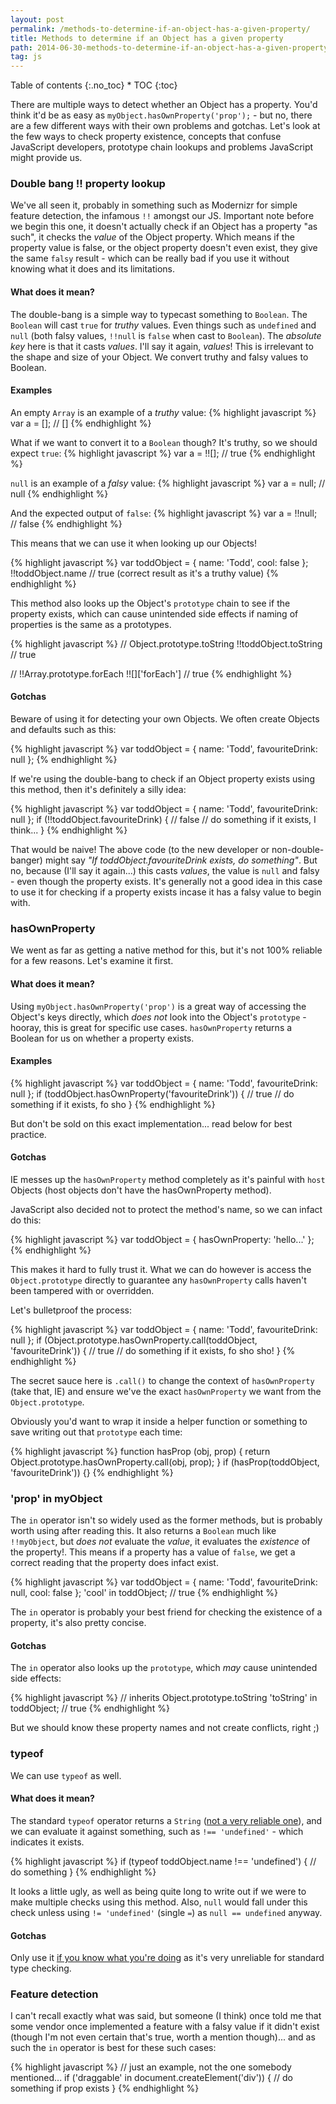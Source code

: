 ```yaml
---
layout: post
permalink: /methods-to-determine-if-an-object-has-a-given-property/
title: Methods to determine if an Object has a given property
path: 2014-06-30-methods-to-determine-if-an-object-has-a-given-property.md
tag: js
---
```


<div class="toc" markdown="1">
<span class="gamma">Table of contents</span>
{:.no_toc}
* TOC
{:toc}
</div>

There are multiple ways to detect whether an Object has a property. You'd think it'd be as easy as `myObject.hasOwnProperty('prop');` - but no, there are a few different ways with their own problems and gotchas. Let's look at the few ways to check property existence, concepts that confuse JavaScript developers, prototype chain lookups and problems JavaScript might provide us.

### Double bang !! property lookup
We've all seen it, probably in something such as Modernizr for simple feature detection, the infamous `!!` amongst our JS. Important note before we begin this one, it doesn't actually check if an Object has a property "as such", it checks the _value_ of the Object property. Which means if the property value is false, or the object property doesn't even exist, they give the same `falsy` result - which can be really bad if you use it without knowing what it does and its limitations.

#### What does it mean?

The double-bang is a simple way to typecast something to `Boolean`. The `Boolean` will cast `true` for _truthy_ values. Even things such as `undefined` and `null` (both falsy values, `!!null` is `false` when cast to `Boolean`). The _absolute key_ here is that it casts _values_. I'll say it again, _values_! This is irrelevant to the shape and size of your Object. We convert truthy and falsy values to Boolean.

#### Examples

An empty `Array` is an example of a _truthy_ value:
{% highlight javascript %}
var a = []; // []
{% endhighlight %}

What if we want to convert it to a `Boolean` though? It's truthy, so we should expect `true`:
{% highlight javascript %}
var a = !![]; // true
{% endhighlight %}

`null` is an example of a _falsy_ value:
{% highlight javascript %}
var a = null; // null
{% endhighlight %}

And the expected output of `false`:
{% highlight javascript %}
var a = !!null; // false
{% endhighlight %}

This means that we can use it when looking up our Objects!

{% highlight javascript %}
var toddObject = {
  name: 'Todd',
  cool: false
};
!!toddObject.name // true (correct result as it's a truthy value)
{% endhighlight %}

This method also looks up the Object's `prototype` chain to see if the property exists, which can cause unintended side effects if naming of properties is the same as a prototypes.

{% highlight javascript %}
// Object.prototype.toString
!!toddObject.toString // true

// !!Array.prototype.forEach
!![]['forEach'] // true
{% endhighlight %}

#### Gotchas

Beware of using it for detecting your own Objects. We often create Objects and defaults such as this:

{% highlight javascript %}
var toddObject = {
  name: 'Todd',
  favouriteDrink: null
};
{% endhighlight %}

If we're using the double-bang to check if an Object property exists using this method, then it's definitely a silly idea:

{% highlight javascript %}
var toddObject = {
  name: 'Todd',
  favouriteDrink: null
};
if (!!toddObject.favouriteDrink) { // false
  // do something if it exists, I think...
}
{% endhighlight %}

That would be naive! The above code (to the new developer or non-double-banger) might say _"If toddObject.favouriteDrink exists, do something"_. But no, because (I'll say it again...) this casts _values_, the value is `null` and falsy - even though the property exists. It's generally not a good idea in this case to use it for checking if a property exists incase it has a falsy value to begin with.

### hasOwnProperty

We went as far as getting a native method for this, but it's not 100% reliable for a few reasons. Let's examine it first.

#### What does it mean?
Using `myObject.hasOwnProperty('prop')` is a great way of accessing the Object's keys directly, which _does not_ look into the Object's `prototype` - hooray, this is great for specific use cases. `hasOwnProperty` returns a Boolean for us on whether a property exists.

#### Examples

{% highlight javascript %}
var toddObject = {
  name: 'Todd',
  favouriteDrink: null
};
if (toddObject.hasOwnProperty('favouriteDrink')) { // true
  // do something if it exists, fo sho
}
{% endhighlight %}

But don't be sold on this exact implementation... read below for best practice.

#### Gotchas

IE messes up the `hasOwnProperty` method completely as it's painful with `host` Objects (host objects don't have the hasOwnProperty method).

JavaScript also decided not to protect the method's name, so we can infact do this:

{% highlight javascript %}
var toddObject = {
  hasOwnProperty: 'hello...'
};
{% endhighlight %}

This makes it hard to fully trust it. What we can do however is access the `Object.prototype` directly to guarantee any `hasOwnProperty` calls haven't been tampered with or overridden. 

Let's bulletproof the process:

{% highlight javascript %}
var toddObject = {
  name: 'Todd',
  favouriteDrink: null
};
if (Object.prototype.hasOwnProperty.call(toddObject, 'favouriteDrink')) { // true
  // do something if it exists, fo sho sho!
}
{% endhighlight %}

The secret sauce here is `.call()` to change the context of `hasOwnProperty` (take that, IE) and ensure we've the exact `hasOwnProperty` we want from the `Object.prototype`.

Obviously you'd want to wrap it inside a helper function or something to save writing out that `prototype` each time:

{% highlight javascript %}
function hasProp (obj, prop) {
  return Object.prototype.hasOwnProperty.call(obj, prop);
}
if (hasProp(toddObject, 'favouriteDrink')) {}
{% endhighlight %}

### 'prop' in myObject

The `in` operator isn't so widely used as the former methods, but is probably worth using after reading this. It also returns a `Boolean` much like `!!myObject`, but _does not_ evaluate the _value_, it evaluates the _existence_ of the property!. This means if a property has a value of `false`, we get a correct reading that the property does infact exist.

{% highlight javascript %}
var toddObject = {
  name: 'Todd',
  favouriteDrink: null,
  cool: false
};
'cool' in toddObject; // true
{% endhighlight %}

The `in` operator is probably your best friend for checking the existence of a property, it's also pretty concise.

#### Gotchas

The `in` operator also looks up the `prototype`, which _may_ cause unintended side effects:

{% highlight javascript %}
// inherits Object.prototype.toString
'toString' in toddObject; // true
{% endhighlight %}

But we should know these property names and not create conflicts, right ;)

### typeof

We can use `typeof` as well.

#### What does it mean?

The standard `typeof` operator returns a `String` ([not a very reliable one](http://toddmotto.com/understanding-javascript-types-and-reliable-type-checking)), and we can evaluate it against something, such as `!== 'undefined'` - which indicates it exists.

{% highlight javascript %}
if (typeof toddObject.name !== 'undefined') {
  // do something
}
{% endhighlight %}

It looks a little ugly, as well as being quite long to write out if we were to make multiple checks using this method. Also, `null` would fall under this check unless using `!= 'undefined'` (single `=`) as `null == undefined` anyway.

#### Gotchas

Only use it [if you know what you're doing](http://toddmotto.com/understanding-javascript-types-and-reliable-type-checking) as it's very unreliable for standard type checking.

### Feature detection

I can't recall exactly what was said, but someone (I think) once told me that some  vendor once implemented a feature with a falsy value if it didn't exist (though I'm not even certain that's true, worth a mention though)... and as such the `in` operator is best for these such cases:

{% highlight javascript %}
// just an example, not the one somebody mentioned...
if ('draggable' in document.createElement('div')) {
  // do something if prop exists
}
{% endhighlight %}
